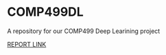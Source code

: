 # COMP499DL
A repository for our COMP499 Deep Learining project

[REPORT LINK](https://www.overleaf.com/7798452152cgqbpkvntssh)
